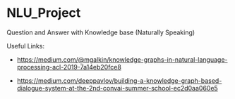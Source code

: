 # NLU_Project
Question and Answer with Knowledge base (Naturally Speaking)

Useful Links:
* https://medium.com/@mgalkin/knowledge-graphs-in-natural-language-processing-acl-2019-7a14eb20fce8

* https://medium.com/deeppavlov/building-a-knowledge-graph-based-dialogue-system-at-the-2nd-convai-summer-school-ec2d0aa060e5
